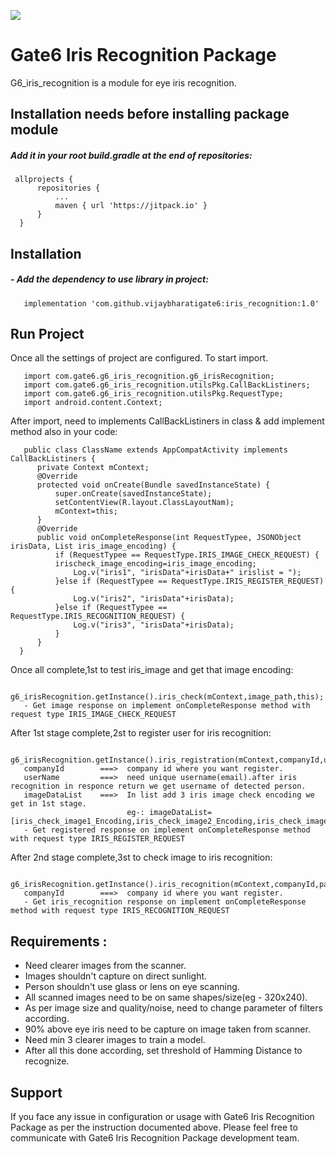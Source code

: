 [![](https://jitpack.io/v/vijaybharatigate6/iris_recognition.svg)](https://jitpack.io/#vijaybharatigate6/iris_recognition)

# Gate6 Iris Recognition Package
   G6_iris_recognition is a module for eye iris recognition.
   
## Installation needs before installing package module 
   ##### Add it in your root build.gradle at the end of repositories:
  ```
   allprojects {
		repositories {
			...
			maven { url 'https://jitpack.io' }
		}
	}
  ```  
 
## Installation

##### - Add the dependency to use library in project:
  ```
     implementation 'com.github.vijaybharatigate6:iris_recognition:1.0'  
  ```  
 
## Run Project

Once all the settings of project are configured. To start import.

```shell
   import com.gate6.g6_iris_recognition.g6_irisRecognition;
   import com.gate6.g6_iris_recognition.utilsPkg.CallBackListiners;
   import com.gate6.g6_iris_recognition.utilsPkg.RequestType;
   import android.content.Context;
```

After import, need to implements CallBackListiners in class & add implement method also in your code:

```shell
   public class ClassName extends AppCompatActivity implements CallBackListiners {
      private Context mContext;
      @Override
      protected void onCreate(Bundle savedInstanceState) {
          super.onCreate(savedInstanceState);
          setContentView(R.layout.ClassLayoutNam);
          mContext=this;
      }
      @Override
      public void onCompleteResponse(int RequestTypee, JSONObject irisData, List iris_image_encoding) {
          if (RequestTypee == RequestType.IRIS_IMAGE_CHECK_REQUEST) {
	      irischeck_image_encoding=iris_image_encoding;
              Log.v("iris1", "irisData"+irisData+" irislist = ");
          }else if (RequestTypee == RequestType.IRIS_REGISTER_REQUEST) {
              Log.v("iris2", "irisData"+irisData);
          }else if (RequestTypee == RequestType.IRIS_RECOGNITION_REQUEST) {
              Log.v("iris3", "irisData"+irisData);
          }
      }
  }    
```

Once all complete,1st to test iris_image and get that image encoding:

```shell
   g6_irisRecognition.getInstance().iris_check(mContext,image_path,this);
   - Get image response on implement onCompleteResponse method with request type IRIS_IMAGE_CHECK_REQUEST
```

After 1st stage complete,2st to register user for iris recognition:

```shell
   g6_irisRecognition.getInstance().iris_registration(mContext,companyId,userName,imageDataList,this);
   companyId        ===>  company id where you want register.
   userName         ===>  need unique username(email).after iris recognition in responce return we get username of detected person.
   imageDataList    ===>  In list add 3 iris image check encoding we get in 1st stage.
                          eg-: imageDataList=[iris_check_image1_Encoding,iris_check_image2_Encoding,iris_check_image3_Encoding]
   - Get registered response on implement onCompleteResponse method with request type IRIS_REGISTER_REQUEST
```

After 2nd stage complete,3st to check image to iris recognition:

```shell
   g6_irisRecognition.getInstance().iris_recognition(mContext,companyId,path,this);
   companyId        ===>  company id where you want register.
   - Get iris_recognition response on implement onCompleteResponse method with request type IRIS_RECOGNITION_REQUEST
```


## Requirements :

  * Need clearer images from the scanner.
  * Images shouldn't capture on direct sunlight.
  * Person shouldn't use glass or lens on eye scanning.
  * All scanned images need to be on same shapes/size(eg - 320x240).
  * As per image size and quality/noise, need to change parameter of filters according.
  * 90% above eye iris need to be capture on image taken from scanner.
  * Need min 3 clearer images to train a model.
  * After all this done according, set threshold of Hamming Distance to recognize.



## Support

If you face any issue in configuration or usage with Gate6 Iris Recognition Package as per the instruction documented above. Please feel free to communicate with Gate6 Iris Recognition Package development team.

